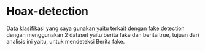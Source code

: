 # Hoax-detection
Data klasifikasi yang saya gunakan yaitu terkait dengan fake detection dengan menggunakan 2 dataset yaitu berita fake dan berita true, tujuan dari analisis ini yaitu, untuk mendeteksi Berita fake.
